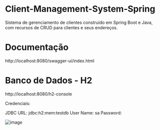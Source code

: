 # Client-Management-System-Spring
Sistema de gerenciamento de clientes construído em Spring Boot e Java, com recursos de CRUD para clientes e seus endereços.

# Documentação
http://localhost:8080/swagger-ui/index.html

# Banco de Dados - H2
http://localhost:8080/h2-console

Credenciais:

JDBC URL: jdbc:h2:mem:testdb
User Name: sa
Password: 


![image](https://github.com/FelipeAmorimReis/Client-Management-System-Spring/assets/79324082/61eb1d20-1741-4e05-86e6-f334f0d811dd)
